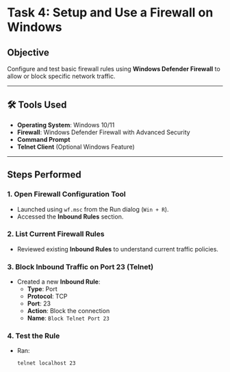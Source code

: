 #  Task 4: Setup and Use a Firewall on Windows

## Objective
Configure and test basic firewall rules using **Windows Defender Firewall** to allow or block specific network traffic.

---

## 🛠 Tools Used
- **Operating System**: Windows 10/11  
- **Firewall**: Windows Defender Firewall with Advanced Security  
- **Command Prompt**  
- **Telnet Client** (Optional Windows Feature)

---

##  Steps Performed

### 1. Open Firewall Configuration Tool
- Launched using `wf.msc` from the Run dialog (`Win + R`).
- Accessed the **Inbound Rules** section.

### 2. List Current Firewall Rules
- Reviewed existing **Inbound Rules** to understand current traffic policies.

### 3. Block Inbound Traffic on Port 23 (Telnet)
- Created a new **Inbound Rule**:
  - **Type**: Port
  - **Protocol**: TCP
  - **Port**: 23
  - **Action**: Block the connection
  - **Name**: `Block Telnet Port 23`

### 4. Test the Rule
- Ran:
  ```bash
  telnet localhost 23
